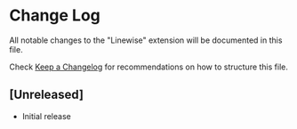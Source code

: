 # Change Log

All notable changes to the "Linewise" extension will be documented in this file.

Check [Keep a Changelog](http://keepachangelog.com/) for recommendations on how to structure this file.

## [Unreleased]

- Initial release